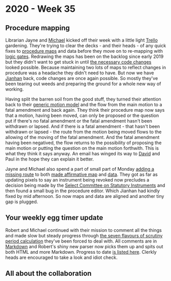 # 2020 - Week 35

## Procedure mapping

Librarian Jayne and [Michael](http://twitter.com/fantasticlife) kicked off their week with a little light [Trello](https://trello.com/b/HRIwjNQD/parliament-procedure) gardening. They're trying to clear the decks - and their heads - of any quick fixes to [procedure maps](https://ukparliament.github.io/ontologies/procedure/procedure-ontology.html#maps) and data before they move on to re-mapping with [logic gates](https://ukparliament.github.io/ontologies/procedure/procedure-ontology.html#d4e186). Redrawing the maps has been on the backlog since early 2019 but they didn't want to get stuck in until [the necessary code changes](https://trello.com/c/QF20qpUD/111-logic-gates-in-procedure) looked possible. Because maintaining two lots of maps to reflect changes in procedure was a headache they didn't need to have. But now we have [Jianhan](https://twitter.com/jianhanzhu) back, code changes are once again possible. So mostly they've been tearing out weeds and preparing the ground for a whole new way of working.

Having split the barren soil from the good stuff, they turned their attention back to their [generic motion model](https://github.com/ukparliament/ontologies/blob/master/procedure/flowcharts/meta/motions/motion.png) and the flow from the main motion to a fatal amendment and back again. They think their procedure map now says that a motion, having been moved, can only be proposed or the question put if there's no fatal amendment or the fatal amendment hasn't been withdrawn or lapsed. And if there is a fatal amendment - that hasn't been withdrawn or lapsed - the route from the motion being moved flows to the allowing of the moving of the fatal amendment. And the fatal amendment having been negatived, the flow returns to the possibility of proposing the main motion or putting the question on the main motion forthwith. This is what they think it says anyway. An email has winged its way to [David](http://twitter.com/clerkly) and Paul in the hope they can explain it better.

Jayne and Michael also spend a part of small part of Monday [adding a missing route](https://trello.com/c/mFTWOpHT/174-made-affirmative-procedure-should-revoking-preclude-scsi-decision) to both [made affirmative map](https://ukparliament.github.io/ontologies/procedure/flowcharts/sis/made-affirmative.pdf) and [data](https://procedures.azurewebsites.net/Procedures/1/graph). They got as far as updating pixels to say an instrument being revoked now precludes a decision being made by
the [Select Committee on Statutory Instruments](https://committees.parliament.uk/committee/149/statutory-instruments-select-committee) and then found a small bug in the procedure editor. Which Jianhan had kindly fixed by mid afternoon. So now maps and data are aligned and another tiny gap is plugged.

## Your weekly egg timer update

Robert and Michael continued with their mission to comment all the things and made slow but steady progress through [the seven flavours of scrutiny period calculation](https://trello.com/c/VB9LwSFu/144-egg-timer-documentation) they've been forced to deal with. All comments are in [Markdown](https://en.wikipedia.org/wiki/Markdown) and Robert's shiny new parser now picks them up and spits out both HTML and more Markdown. Progress to date [is listed here](http://parliament-calendar.herokuapp.com/meta/code). Clerkly heads are encouraged to take a look and idiot check.

## All about the collaboration







